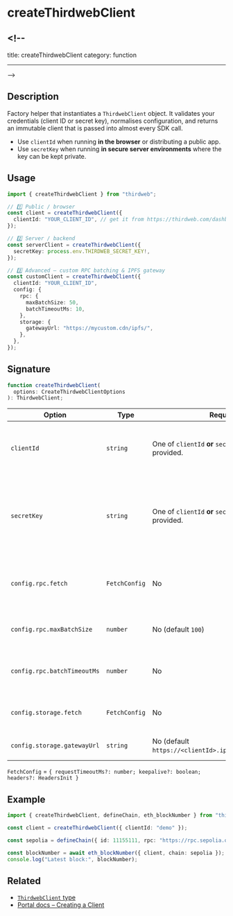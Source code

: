 # createThirdwebClient

## <!--

title: createThirdwebClient
category: function

---

-->

## Description

Factory helper that instantiates a `ThirdwebClient` object. It validates your credentials (client ID or secret key), normalises configuration, and returns an immutable client that is passed into almost every SDK call.

- Use `clientId` when running **in the browser** or distributing a public app.
- Use `secretKey` when running **in secure server environments** where the key can be kept private.

## Usage

```ts no‑lint
import { createThirdwebClient } from "thirdweb";

// 1️⃣ Public / browser
const client = createThirdwebClient({
  clientId: "YOUR_CLIENT_ID", // get it from https://thirdweb.com/dashboard
});

// 2️⃣ Server / backend
const serverClient = createThirdwebClient({
  secretKey: process.env.THIRDWEB_SECRET_KEY!,
});

// 3️⃣ Advanced – custom RPC batching & IPFS gateway
const customClient = createThirdwebClient({
  clientId: "YOUR_CLIENT_ID",
  config: {
    rpc: {
      maxBatchSize: 50,
      batchTimeoutMs: 10,
    },
    storage: {
      gatewayUrl: "https://mycustom.cdn/ipfs/",
    },
  },
});
```

## Signature

```ts
function createThirdwebClient(
  options: CreateThirdwebClientOptions
): ThirdwebClient;
```

| Option                      | Type          | Required                                                | Description                                                                             |
| --------------------------- | ------------- | ------------------------------------------------------- | --------------------------------------------------------------------------------------- |
| `clientId`                  | `string`      | One of `clientId` **or** `secretKey` must be provided.  | Public key used on the client side to identify your application.                        |
| `secretKey`                 | `string`      | One of `clientId` **or** `secretKey` must be provided.  | Private key used on secure servers to unlock elevated rate‑limits and write operations. |
| `config.rpc.fetch`          | `FetchConfig` | No                                                      | Overrides for the internal fetch used by the RPC client.                                |
| `config.rpc.maxBatchSize`   | `number`      | No (default `100`)                                      | Maximum JSON‑RPC requests to batch.                                                     |
| `config.rpc.batchTimeoutMs` | `number`      | No                                                      | Milliseconds to wait before sending a batch.                                            |
| `config.storage.fetch`      | `FetchConfig` | No                                                      | Overrides for IPFS gateway requests.                                                    |
| `config.storage.gatewayUrl` | `string`      | No (default `https://<clientId>.ipfscdn.io/ipfs/<cid>`) | Custom gateway URL.                                                                     |

`FetchConfig` = `{ requestTimeoutMs?: number; keepalive?: boolean; headers?: HeadersInit }`

## Example

```ts no‑lint
import { createThirdwebClient, defineChain, eth_blockNumber } from "thirdweb";

const client = createThirdwebClient({ clientId: "demo" });

const sepolia = defineChain({ id: 11155111, rpc: "https://rpc.sepolia.org" });

const blockNumber = await eth_blockNumber({ client, chain: sepolia });
console.log("Latest block:", blockNumber);
```

## Related

- [`ThirdwebClient` type](../types/ThirdwebClient.md)
- [Portal docs – Creating a Client](https://portal.thirdweb.com/typescript/v5/client)
